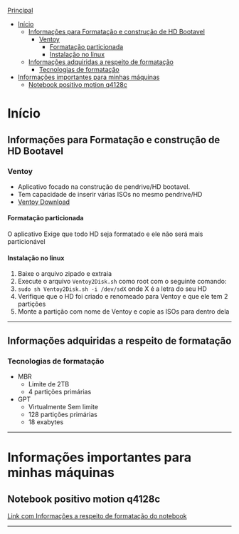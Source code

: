 [Principal](../README.md)

- [Início](#início)
  - [Informações para Formatação e construção de HD Bootavel](#informações-para-formatação-e-construção-de-hd-bootavel)
    - [Ventoy](#ventoy)
      - [Formatação particionada](#formatação-particionada)
      - [Instalação no linux](#instalação-no-linux)
  - [Informações adquiridas a respeito de formatação](#informações-adquiridas-a-respeito-de-formatação)
    - [Tecnologias de formatação](#tecnologias-de-formatação)
- [Informações importantes para minhas máquinas](#informações-importantes-para-minhas-máquinas)
  - [Notebook positivo motion q4128c](#notebook-positivo-motion-q4128c)

# Início

## Informações para Formatação e construção de HD Bootavel

### Ventoy
 - Aplicativo focado na construção de pendrive/HD bootavel. 
 - Tem capacidade de inserir várias ISOs no mesmo pendrive/HD
 - [Ventoy Download](https://www.ventoy.net/en/download.html)

#### Formatação particionada

O aplicativo Exige que todo HD seja formatado e ele não será mais particionável

#### Instalação no linux

1. Baixe o arquivo zipado e extraia
2. Execute o arquivo `Ventoy2Disk.sh` como root com o seguinte comando:
3. `sudo sh Ventoy2Disk.sh -i /dev/sdX` onde X é a letra do seu HD
4. Verifique que o HD foi criado e renomeado para Ventoy e que ele tem 2 partições
5. Monte a partição com nome de Ventoy e copie as ISOs para dentro dela
   
---

## Informações adquiridas a respeito de formatação

### Tecnologias de formatação


 - MBR
   - Limite de 2TB
   - 4 partições primárias
 - GPT
   - Virtualmente Sem limite
   - 128 partições primárias
   - 18 exabytes

---

# Informações importantes para minhas máquinas

## Notebook positivo motion q4128c
[Link com Informações a respeito de formatação do notebook](https://www.meupositivo.com.br/para-voce/suporte-tecnico/drivers)

---
